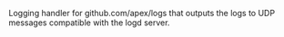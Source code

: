 Logging handler for github.com/apex/logs that outputs the logs to UDP messages compatible with the logd server.
